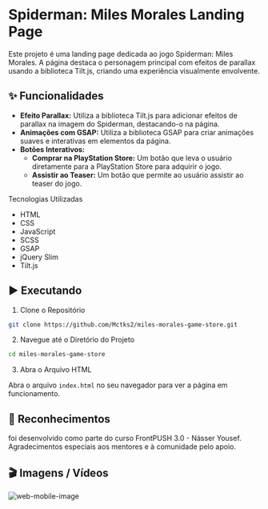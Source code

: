 # Spiderman: Miles Morales Landing Page

Este projeto é uma landing page dedicada ao jogo Spiderman: Miles Morales. 
A página destaca o personagem principal com efeitos de parallax usando a biblioteca Tilt.js, criando uma experiência visualmente envolvente.

## ✨ Funcionalidades

- **Efeito Parallax:** Utiliza a biblioteca Tilt.js para adicionar efeitos de parallax na imagem do Spiderman, destacando-o na página.
- **Animações com GSAP:** Utiliza a biblioteca GSAP para criar animações suaves e interativas em elementos da página.
- **Botões Interativos:**
  - **Comprar na PlayStation Store:** Um botão que leva o usuário diretamente para a PlayStation Store para adquirir o jogo.
  - **Assistir ao Teaser:** Um botão que permite ao usuário assistir ao teaser do jogo.

Tecnologias Utilizadas
- HTML
- CSS
- JavaScript
- SCSS
- GSAP
- jQuery Slim
- Tilt.js

## ▶️ Executando

1. Clone o Repositório
```sh
git clone https://github.com/Mctks2/miles-morales-game-store.git
```
2. Navegue até o Diretório do Projeto
```sh
cd miles-morales-game-store
```
3. Abra o Arquivo HTML
   
Abra o arquivo `index.html` no seu navegador para ver a página em funcionamento.

## 🙏 Reconhecimentos 
  
foi desenvolvido como parte do curso FrontPUSH 3.0 - Násser Yousef. Agradecimentos especiais aos mentores e à comunidade pelo apoio.

## 🎬 Imagens / Vídeos

![web-mobile-image](https://github.com/user-attachments/assets/0303982f-c8db-46b1-8f32-48fc90dee45f)



